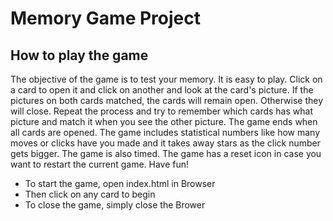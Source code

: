 # Memory Game Project

## How to play the game

The objective of the game is to test your memory. It is easy to play. Click on a card to open it and click on another and look at the card's picture. If the pictures on both cards matched, the cards will remain open. Otherwise they will close. Repeat the process and try to remember which cards has what picture and match it when you see the other picture. The game ends when all cards are opened. The game includes statistical numbers like how many moves or clicks have you made and it takes away stars as the click number gets bigger. The game is also timed. The game has a reset icon in case you want to restart the current game.  Have fun!

- To start the game, open index.html in Browser
- Then click on any card to begin
- To close the game, simply close the Brower
